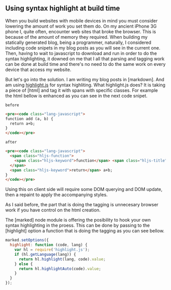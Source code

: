 ## Using syntax highlight at build time

When you build websites with mobile devices in mind you must consider lowering the amount of work you set them do. 
On my ancient iPhone 3G phone I, quite often, encounter web sites that broke the browser. This is because of the
amount of memory they required. When building my statically generated blog, being a programmer, naturally, I considered 
including code snipets in my blog posts as you will see in the current one. Then, having to wait to javascript to 
download and run in order to do the syntax highlighting, it downed on me that I all that parsing and tagging work can be done at build time
and there's no need to do the same work on every device that access my website.

But let's go into the solution. I am writing my blog posts in [markdown]. And am using [highlight.js](http://highlightjs.org/) for syntax highliting. 
What highlight.js does? It is taking a piece of [html] and tag it with spans with specific classes. For example the html bellow is enhanced as 
you can see in the next code snipet.

`before`
```html
<pre><code class="lang-javascript">
function add (a, b) {
  return a+b;
}
</code></pre>
```

`after`
```html
<pre><code class="lang-javascript">
  <span class="hljs-function">
    <span class="hljs-keyword">function</span> <span class="hljs-title">add</span> <span class="hljs-params">(a, b)</span> {
  </span>
  <span class="hljs-keyword">return</span> a+b;
}
</code></pre>
```

Using this on client side will require some DOM querying and DOM update, then a repaint to apply the accompanying styles. 

As I said before, the part that is doing the tagging is unnecesary browser work if you have control on the html creation.

The [marked] node module is offering the posibility to hook your own syntax highlighting in the proess. This can be done 
by passing to the [highlight] option a function that is doing the tagging as you can see bellow.

```javascript
marked.setOptions({
  highlight: function (code, lang) {
    var hl = require('highlight.js');
    if (hl.getLanguage(lang)) {
      return hl.highlight(lang, code).value;
    } else {
      return hl.highlightAuto(code).value;
    }
  }
});
```

